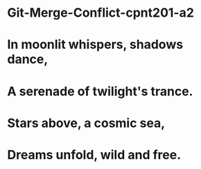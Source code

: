 # Git-Merge-Conflict-cpnt201-a2

# In moonlit whispers, shadows dance,

# A serenade of twilight's trance.

# Stars above, a cosmic sea,

# Dreams unfold, wild and free.